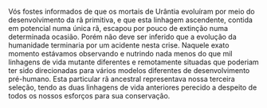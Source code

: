 ﻿Vós fostes informados de que os mortais de Urântia evoluíram por meio do desenvolvimento da rã primitiva, e que esta linhagem ascendente, contida em potencial numa única rã, escapou por pouco de extinção numa determinada ocasião. Porém não deve ser inferido que a evolução da humanidade terminaria por um acidente nesta crise. Naquele exato momento estávamos observando e nutrindo nada menos do que mil linhagens de vida mutante diferentes e remotamente situadas que poderiam ter sido direcionadas para vários modelos diferentes de desenvolvimento pré-humano. Esta particular rã ancestral representava nossa terceira seleção, tendo as duas linhagens de vida anteriores perecido a despeito de todos os nossos esforços para sua conservação.